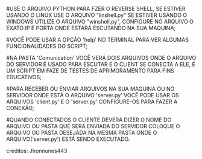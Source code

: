 #USE O ARQUIVO PYTHON PARA FZER O REVERSE SHELL, SE ESTIVER USANDO O LINUX USE O ARQUIVO "linshell.py"
SE ESTIVER USANDO O WINDOWS UTILIZE O ARQUIVO "winshell.py", CONFIGURE NO ARQUIVO O EXATO IP E PORTA ONDE
ESTARÁ ESCUTANDO NA SUA MAQUINA;

#VOCÊ PODE USAR A OPÇÃO 'help' NO TERMINAL PARA VER ALGUMAS FUNCIONALIDADES DO SCRIPT;

#NA PASTA 'Comunication' VOCÊ VERÁ DOIS ARQUIVOS ONDE O ARQUIVO DO SERVIDOR
É USADO PARA ESCUTAR E O CLIENT SE CONECTA A ELE, É UM SCRIPT EM FAZE DE TESTES DE APRIMORAMENTO
PARA FINS EDUCATIVOS;

#PARA RECEBER OU ENVIAR ARQUIVOS NA SUA MAQUINA OU NO SERVIDOR ONDE ESTÁ O 
ARQUIVO 'server.py' VOCÊ PODE USAR OS ARQUIVOS 'client.py' E O 'server.py'
CONFIGURE-OS PARA FAZER A CONEXÃO;

#QUANDO CONECTADOS O CLIENTE DEVERÁ DIZER O NOME DO ARQUIVO OU PASTA QUE SERÁ 
ENVIADA DO SERVIDOR COLOQUE O ARQUIVO OU PASTA DESEJADA NA MESMA PASTA ONDE
O ARQUIVO('server.py') ESTÁ SENDO EXECUTADO.

creditos: Jhonnunes443
